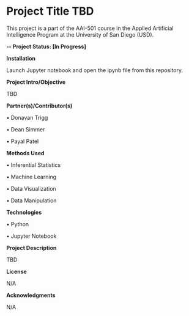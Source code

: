 # Project Title TBD

This project is a part of the AAI-501 course in the Applied Artificial Intelligence Program at the University of San Diego (USD). 

**-- Project Status: [In Progress]**

**Installation**

Launch Jupyter notebook and open the ipynb file from this repository.
  
**Project Intro/Objective**

TBD



**Partner(s)/Contributor(s)**

•	Donavan Trigg

•	Dean Simmer

•	Payal Patel

**Methods Used**

•	Inferential Statistics

•	Machine Learning

•	Data Visualization

•	Data Manipulation

**Technologies**

•	Python

•	Jupyter Notebook


**Project Description**

TBD

**License**

N/A

**Acknowledgments**

N/A
